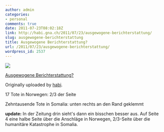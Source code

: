 ```yaml
---
author: admin
categories:
- personal
comments: true
date: 2011-07-23T08:02:18Z
link: http://habi.gna.ch/2011/07/23/ausgewogene-berichterstattung/
slug: ausgewogene-berichterstattung
title: Ausgewogene Berichterstattung?
url: /2011/07/23/ausgewogene-berichterstattung/
wordpress_id: 2537
---
```


[![](http://farm7.static.flickr.com/6011/5965922827_5bbb1aa991_m.jpg)](http://www.flickr.com/photos/habi/5965922827/)
   

 
  [Ausgewogene Berichterstattung?](http://www.flickr.com/photos/habi/5965922827/)
    

  Originally uploaded by [habi](http://www.flickr.com/photos/habi/).
 



17 Tote in Norwegen: 2/3 der Seite  

Zehntausende Tote in Somalia: unten rechts an den Rand geklemmt
  


**update:** In der Zeitung drin sieht's dann ein bisschen besser aus. Auf Seite 4 eine halbe Seite über die Anschläge in Norwegen, 2/3-Seite über die humanitäre Katastrophe in Somalia. 
